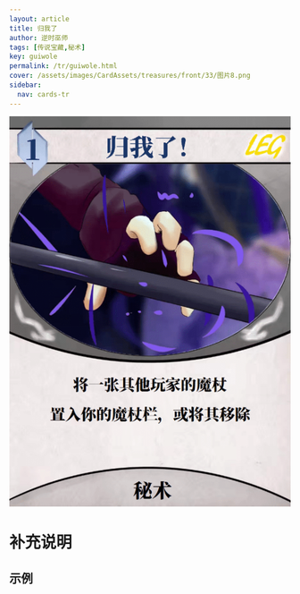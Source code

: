 ```yaml
---
layout: article
title: 归我了
author: 逆时巫师
tags: [传说宝藏,秘术]
key: guiwole
permalink: /tr/guiwole.html
cover: /assets/images/CardAssets/treasures/front/33/图片8.png
sidebar:
  nav: cards-tr
---
```

![](/assets/images/CardAssets/treasures/front/33/图片8.png)

# 补充说明



## 示例
> 